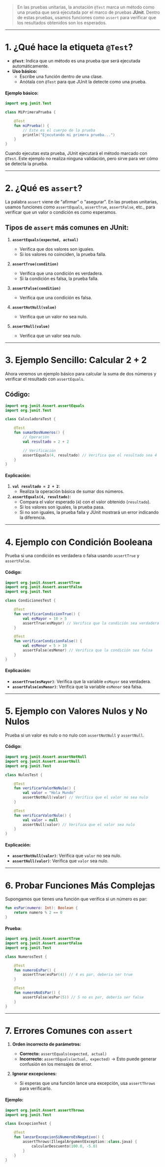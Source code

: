 > En las pruebas unitarias, la anotación `@Test` marca un método como una prueba que será ejecutada por el marco de pruebas **JUnit**. Dentro de estas pruebas, usamos funciones como `assert` para verificar que los resultados obtenidos son los esperados.

---

# **1. ¿Qué hace la etiqueta `@Test`?**

- **`@Test`**: Indica que un método es una prueba que será ejecutada automáticamente.
- **Uso básico:**
    - Escribe una función dentro de una clase.
    - Anótala con `@Test` para que JUnit la detecte como una prueba.

#### Ejemplo básico:

```kotlin
import org.junit.Test

class MiPrimeraPrueba {

    @Test
    fun miPrueba() {
        // Este es el cuerpo de la prueba
        println("Ejecutando mi primera prueba...")
    }
}
```

Cuando ejecutas esta prueba, JUnit ejecutará el método marcado con `@Test`. Este ejemplo no realiza ninguna validación, pero sirve para ver cómo se detecta la prueba.

---

# **2. ¿Qué es `assert`?**

La palabra `assert` viene de "afirmar" o "asegurar". En las pruebas unitarias, usamos funciones como `assertEquals`, `assertTrue`, `assertFalse`, etc., para verificar que un valor o condición es como esperamos.
## **Tipos de `assert` más comunes en JUnit:**

1. **`assertEquals(expected, actual)`**
    
    - Verifica que dos valores son iguales.
    - Si los valores no coinciden, la prueba falla.
2. **`assertTrue(condition)`**
    
    - Verifica que una condición es verdadera.
    - Si la condición es falsa, la prueba falla.
3. **`assertFalse(condition)`**
    
    - Verifica que una condición es falsa.
4. **`assertNotNull(value)`**
    
    - Verifica que un valor no sea nulo.
5. **`assertNull(value)`**
    
    - Verifica que un valor sea nulo.

---

# **3. Ejemplo Sencillo: Calcular 2 + 2**

Ahora veremos un ejemplo básico para calcular la suma de dos números y verificar el resultado con `assertEquals`.

## Código:

```kotlin
import org.junit.Assert.assertEquals
import org.junit.Test

class CalculadoraTest {

    @Test
    fun sumarDosNumeros() {
        // Operación
        val resultado = 2 + 2

        // Verificación
        assertEquals(4, resultado) // Verifica que el resultado sea 4
    }
}
```

#### **Explicación:**

1. **`val resultado = 2 + 2`**:
    - Realiza la operación básica de sumar dos números.
2. **`assertEquals(4, resultado)`**:
    - Compara el valor esperado (`4`) con el valor obtenido (`resultado`).
    - Si los valores son iguales, la prueba pasa.
    - Si no son iguales, la prueba falla y JUnit mostrará un error indicando la diferencia.

---

# **4. Ejemplo con Condición Booleana**

Prueba si una condición es verdadera o falsa usando `assertTrue` y `assertFalse`.

#### Código:

```kotlin
import org.junit.Assert.assertTrue
import org.junit.Assert.assertFalse
import org.junit.Test

class CondicionesTest {

    @Test
    fun verificarCondicionTrue() {
        val esMayor = 10 > 5
        assertTrue(esMayor) // Verifica que la condición sea verdadera
    }

    @Test
    fun verificarCondicionFalse() {
        val esMenor = 5 > 10
        assertFalse(esMenor) // Verifica que la condición sea falsa
    }
}
```

#### **Explicación:**

- **`assertTrue(esMayor)`**: Verifica que la variable `esMayor` sea verdadera.
- **`assertFalse(esMenor)`**: Verifica que la variable `esMenor` sea falsa.

---

# **5. Ejemplo con Valores Nulos y No Nulos**

Prueba si un valor es nulo o no nulo con `assertNotNull` y `assertNull`.

#### Código:

```kotlin
import org.junit.Assert.assertNotNull
import org.junit.Assert.assertNull
import org.junit.Test

class NulosTest {

    @Test
    fun verificarValorNoNulo() {
        val valor = "Hola Mundo"
        assertNotNull(valor) // Verifica que el valor no sea nulo
    }

    @Test
    fun verificarValorNulo() {
        val valor = null
        assertNull(valor) // Verifica que el valor sea nulo
    }
}
```

#### **Explicación:**

- **`assertNotNull(valor)`**: Verifica que `valor` no sea nulo.
- **`assertNull(valor)`**: Verifica que `valor` sea nulo.

---

# **6. Probar Funciones Más Complejas**

Supongamos que tienes una función que verifica si un número es par:

```kotlin
fun esPar(numero: Int): Boolean {
    return numero % 2 == 0
}
```

#### Prueba:

```kotlin
import org.junit.Assert.assertTrue
import org.junit.Assert.assertFalse
import org.junit.Test

class NumerosTest {

    @Test
    fun numeroEsPar() {
        assertTrue(esPar(4)) // 4 es par, debería ser true
    }

    @Test
    fun numeroNoEsPar() {
        assertFalse(esPar(5)) // 5 no es par, debería ser false
    }
}
```

---

# **7. Errores Comunes con `assert`**

1. **Orden incorrecto de parámetros:**
    
    - **Correcto:** `assertEquals(expected, actual)`
    - **Incorrecto:** `assertEquals(actual, expected)` → Esto puede generar confusión en los mensajes de error.
2. **Ignorar excepciones:**
    
    - Si esperas que una función lance una excepción, usa `assertThrows` para verificarlo.

#### Ejemplo:

```kotlin
import org.junit.Assert.assertThrows
import org.junit.Test

class ExcepcionTest {

    @Test
    fun lanzarExcepcionSiNumeroEsNegativo() {
        assertThrows(IllegalArgumentException::class.java) {
            calcularDescuento(100.0, -5.0)
        }
    }
}
```
